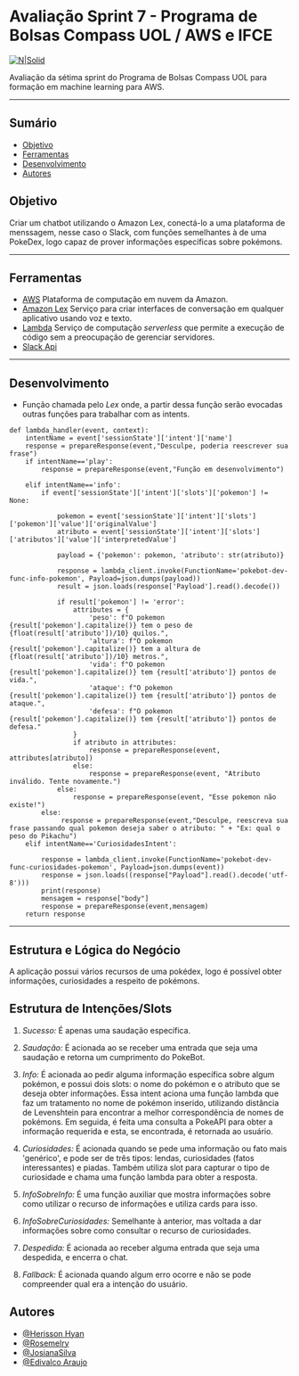 # Avaliação Sprint 7 - Programa de Bolsas Compass UOL / AWS e IFCE

[![N|Solid](https://upload.wikimedia.org/wikipedia/commons/thumb/f/f3/LogoCompasso-positivo.png/440px-LogoCompasso-positivo.png)](https://compass.uol/pt/home/)

Avaliação da sétima sprint do Programa de Bolsas Compass UOL para formação em machine learning para AWS.

***

## Sumário
* [Objetivo](#objetivo)
* [Ferramentas](#ferramentas)
* [Desenvolvimento](#desenvolvimento)
* [Autores](#autores)

## Objetivo

Criar um chatbot utilizando o Amazon Lex, conectá-lo a uma plataforma de menssagem, nesse caso o Slack, com funções semelhantes à de uma PokeDex, logo capaz de prover informações específicas sobre pokémons.

***

## Ferramentas

* [AWS](https://aws.amazon.com/pt/) Plataforma de computação em nuvem da Amazon.
* [Amazon Lex](https://aws.amazon.com/pt/lex/) Serviço para criar interfaces de conversação em qualquer aplicativo usando voz e texto.
* [Lambda](https://aws.amazon.com/lambda/) Serviço de computação *serverless* que permite a execução de código sem a preocupação de gerenciar servidores.
* [Slack Api](https://api.slack.com/)

***

## Desenvolvimento

* Função chamada pelo *Lex* onde, a partir dessa função serão evocadas outras funções para trabalhar com as intents.

```
def lambda_handler(event, context):
    intentName = event['sessionState']['intent']['name']
    response = prepareResponse(event,"Desculpe, poderia reescrever sua frase")
    if intentName=='play':
        response = prepareResponse(event,"Função em desenvolvimento")
        
    elif intentName=='info':
        if event['sessionState']['intent']['slots']['pokemon'] != None:
            
            pokemon = event['sessionState']['intent']['slots']['pokemon']['value']['originalValue']
            atributo = event['sessionState']['intent']['slots']['atributos']['value']['interpretedValue']
            
            payload = {'pokemon': pokemon, 'atributo': str(atributo)}
            
            response = lambda_client.invoke(FunctionName='pokebot-dev-func-info-pokemon', Payload=json.dumps(payload))
            result = json.loads(response['Payload'].read().decode())
            
            if result['pokemon'] != 'error':
                attributes = {
                    'peso': f"O pokemon {result['pokemon'].capitalize()} tem o peso de {float(result['atributo'])/10} quilos.",
                    'altura': f"O pokemon {result['pokemon'].capitalize()} tem a altura de {float(result['atributo'])/10} metros.",
                    'vida': f"O pokemon {result['pokemon'].capitalize()} tem {result['atributo']} pontos de vida.",
                    'ataque': f"O pokemon {result['pokemon'].capitalize()} tem {result['atributo']} pontos de ataque.",
                    'defesa': f"O pokemon {result['pokemon'].capitalize()} tem {result['atributo']} pontos de defesa."
                }
                if atributo in attributes:
                    response = prepareResponse(event, attributes[atributo])
                else:
                    response = prepareResponse(event, "Atributo inválido. Tente novamente.")
            else:
                response = prepareResponse(event, "Esse pokemon não existe!")
        else:
             response = prepareResponse(event,"Desculpe, reescreva sua frase passando qual pokemon deseja saber o atributo: " + "Ex: qual o peso do Pikachu")
    elif intentName=='CuriosidadesIntent':
 
        response = lambda_client.invoke(FunctionName='pokebot-dev-func-curiosidades-pokemon', Payload=json.dumps(event))
        response = json.loads((response["Payload"].read().decode('utf-8'))) 
        print(response)
        mensagem = response["body"]
        response = prepareResponse(event,mensagem)
    return response
```

***

## Estrutura e Lógica do Negócio

A aplicação possui vários recursos de uma pokédex, logo é possível obter informações, curiosidades a respeito de pokémons.

## Estrutura de Intenções/Slots

1. *Sucesso:* 
 É apenas uma saudação específica.

2. *Saudação:*
 É acionada ao se receber uma entrada que seja uma saudação e retorna um cumprimento do PokeBot.

3. *Info:*
 É acionada ao pedir alguma informação específica sobre algum pokémon, e possui dois slots: o nome do pokémon e o atributo que se deseja obter informações. Essa intent aciona uma função lambda que faz um tratamento no nome de pokémon inserido, utilizando distância de Levenshtein para encontrar a melhor correspondência de nomes de pokémons. Em seguida, é feita uma consulta a PokeAPI para obter a informação requerida e esta, se encontrada, é retornada ao usuário. 

4. *Curiosidades:*
 É acionada quando se pede uma informação ou fato mais 'genérico', e pode ser de três tipos: lendas, curiosidades (fatos interessantes) e piadas. Também utiliza slot para capturar o tipo de curiosidade e chama uma função lambda para obter a resposta.

5. *InfoSobreInfo:*
 É uma função auxiliar que mostra informações sobre como utilizar o recurso de informações e utiliza cards para isso.

6. *InfoSobreCuriosidades:*
 Semelhante à anterior, mas voltada a dar informações sobre como consultar o recurso de curiosidades.

7. *Despedida:*
 É acionada ao receber alguma entrada que seja uma despedida, e encerra o chat.

8. *Fallback:*
 É acionada quando algum erro ocorre e não se pode compreender qual era a intenção do usuário.

## Autores

* [@Herisson Hyan](https://github.com/herissonhyan)
* [@Rosemelry](https://github.com/Rosemelry)
* [@JosianaSilva](https://github.com/JosianaSilva)
* [@Edivalco Araujo](https://github.com/EdivalcoAraujo)
